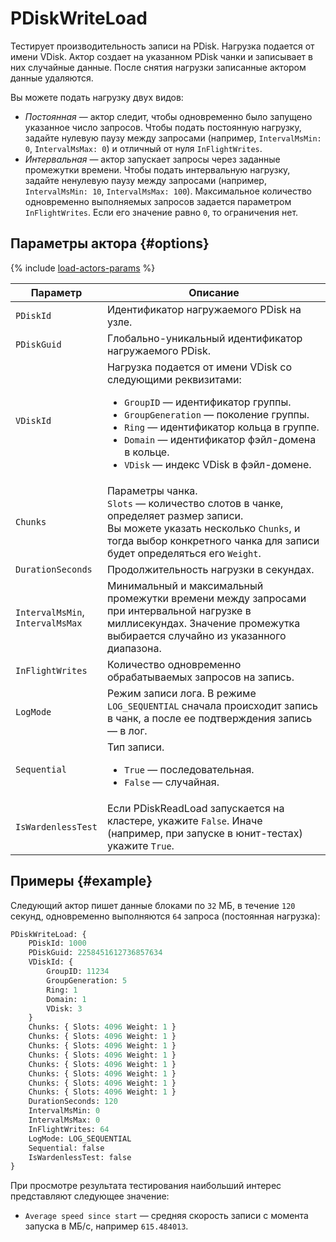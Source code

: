 # PDiskWriteLoad

Тестирует производительность записи на PDisk. Нагрузка подается от имени VDisk. Актор создает на указанном PDisk чанки и записывает в них случайные данные. После снятия нагрузки записанные актором данные удаляются.

Вы можете подать нагрузку двух видов:

* _Постоянная_ — актор следит, чтобы одновременно было запущено указанное число запросов. Чтобы подать постоянную нагрузку, задайте нулевую паузу между запросами (например, `IntervalMsMin: 0`, `IntervalMsMax: 0`) и отличный от нуля `InFlightWrites`.
* _Интервальная_ — актор запускает запросы через заданные промежутки времени. Чтобы подать интервальную нагрузку, задайте ненулевую паузу между запросами (например, `IntervalMsMin: 10`, `IntervalMsMax: 100`). Максимальное количество одновременно выполняемых запросов задается параметром `InFlightWrites`. Если его значение равно `0`, то ограничения нет.

## Параметры актора {#options}

{% include [load-actors-params](../_includes/load-actors-params.md) %}

Параметр | Описание
--- | ---
`PDiskId` | Идентификатор нагружаемого PDisk на узле.
`PDiskGuid` | Глобально-уникальный идентификатор нагружаемого PDisk.
`VDiskId` | Нагрузка подается от имени VDisk со следующими реквизитами:<ul><li>`GroupID` — идентификатор группы.</li><li>`GroupGeneration` — поколение группы.</li><li>`Ring` — идентификатор кольца в группе.</li><li>`Domain` — идентификатор фэйл-домена в кольце.</li><li>`VDisk` — индекс VDisk в фэйл-домене.</li></ul>
`Chunks` | Параметры чанка.<br/>`Slots` — количество слотов в чанке, определяет размер записи.<br/>Вы можете указать несколько `Chunks`, и тогда выбор конкретного чанка для записи будет определяться его `Weight`.
`DurationSeconds` | Продолжительность нагрузки в секундах.
`IntervalMsMin`,<br/>`IntervalMsMax` | Минимальный и максимальный промежутки времени между запросами при интервальной нагрузке в миллисекундах. Значение промежутка выбирается случайно из указанного диапазона.
`InFlightWrites` | Количество одновременно обрабатываемых запросов на запись.
`LogMode` | Режим записи лога. В режиме `LOG_SEQUENTIAL` сначала происходит запись в чанк, а после ее подтверждения запись — в лог.
`Sequential` | Тип записи.<ul><li>`True` — последовательная.</li><li>`False` — случайная.</li></ul>
`IsWardenlessTest` | Если PDiskReadLoad запускается на кластере, укажите `False`. Иначе (например, при запуске в юнит-тестах) укажите `True`.

## Примеры {#example}

Следующий актор пишет данные блоками по `32` МБ, в течение `120` секунд, одновременно выполняются `64` запроса (постоянная нагрузка):

```proto
PDiskWriteLoad: {
    PDiskId: 1000
    PDiskGuid: 2258451612736857634
    VDiskId: {
        GroupID: 11234
        GroupGeneration: 5
        Ring: 1
        Domain: 1
        VDisk: 3
    }
    Chunks: { Slots: 4096 Weight: 1 }
    Chunks: { Slots: 4096 Weight: 1 }
    Chunks: { Slots: 4096 Weight: 1 }
    Chunks: { Slots: 4096 Weight: 1 }
    Chunks: { Slots: 4096 Weight: 1 }
    Chunks: { Slots: 4096 Weight: 1 }
    Chunks: { Slots: 4096 Weight: 1 }
    Chunks: { Slots: 4096 Weight: 1 }
    DurationSeconds: 120
    IntervalMsMin: 0
    IntervalMsMax: 0
    InFlightWrites: 64
    LogMode: LOG_SEQUENTIAL
    Sequential: false
    IsWardenlessTest: false
}
```

При просмотре результата тестирования наибольший интерес представляют следующее значение:

* `Average speed since start` — средняя скорость записи с момента запуска в МБ/с, например `615.484013`.
